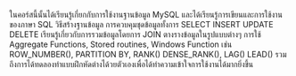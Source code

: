 ในคอร์สนี้นั้นได้เรียนรู้เกี่ยกกับการใช้งานฐานข้อมูล MySQL และได้เรียนรู้การเขียนและการใช้งานของภาษา SQL วิธีสร้างฐานข้อมูล
การควบคุมชุดข้อมูลทั้งการ SELECT INSERT UPDATE DELETE เรียนรู้เกี่ยวกับการรวมข้อมูลโดยการ JOIN ตางรางข้อมูลในรูปแบบต่างๆ การใช้  Aggregate Functions, Stored routines, Windows Function เช่น ROW_NUMBER(), PARTITION BY, RANK() DENSE_RANK(), LAG() LEAD() รวมถึงการได้ทดลองทำแบบฝึกหัดต่างได้วยตัวเองเพื่อได้ทำความเข้าใจการใช้งานได้มากยิ่งขึ้น

 
 
